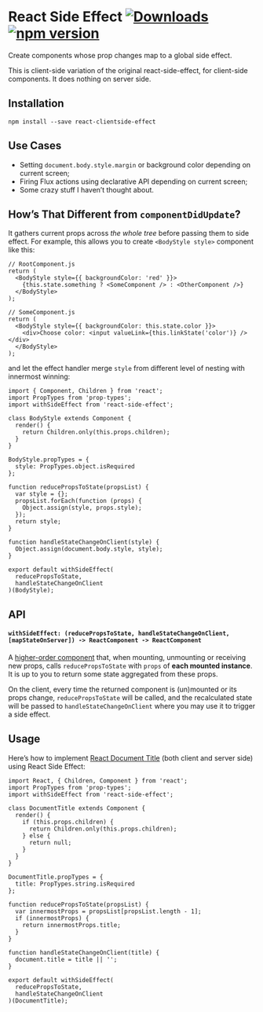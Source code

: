 React Side Effect [![Downloads](https://img.shields.io/npm/dm/react-side-effect.svg)](https://npmjs.com/react-side-effect) [![npm version](https://img.shields.io/npm/v/react-side-effect.svg?style=flat)](https://www.npmjs.com/package/react-side-effect)
===========================================================================================================================================================================================================================================================

Create components whose prop changes map to a global side effect.

This is client-side variation of the original react-side-effect, for client-side components. It does nothing on server side.

Installation
------------

    npm install --save react-clientside-effect

Use Cases
---------

-   Setting `document.body.style.margin` or background color depending on current screen;
-   Firing Flux actions using declarative API depending on current screen;
-   Some crazy stuff I haven’t thought about.

How’s That Different from `componentDidUpdate`?
-----------------------------------------------

It gathers current props across *the whole tree* before passing them to side effect. For example, this allows you to create `<BodyStyle style>` component like this:

    // RootComponent.js
    return (
      <BodyStyle style={{ backgroundColor: 'red' }}>
        {this.state.something ? <SomeComponent /> : <OtherComponent />}
      </BodyStyle>
    );

    // SomeComponent.js
    return (
      <BodyStyle style={{ backgroundColor: this.state.color }}>
        <div>Choose color: <input valueLink={this.linkState('color')} /></div>
      </BodyStyle>
    );

and let the effect handler merge `style` from different level of nesting with innermost winning:

    import { Component, Children } from 'react';
    import PropTypes from 'prop-types';
    import withSideEffect from 'react-side-effect';

    class BodyStyle extends Component {
      render() {
        return Children.only(this.props.children);
      }
    }

    BodyStyle.propTypes = {
      style: PropTypes.object.isRequired
    };

    function reducePropsToState(propsList) {
      var style = {};
      propsList.forEach(function (props) {
        Object.assign(style, props.style);
      });
      return style;
    }

    function handleStateChangeOnClient(style) {
      Object.assign(document.body.style, style);
    }

    export default withSideEffect(
      reducePropsToState,
      handleStateChangeOnClient
    )(BodyStyle);

API
---

#### `withSideEffect: (reducePropsToState, handleStateChangeOnClient, [mapStateOnServer]) -> ReactComponent -> ReactComponent`

A [higher-order component](https://medium.com/@dan_abramov/mixins-are-dead-long-live-higher-order-components-94a0d2f9e750) that, when mounting, unmounting or receiving new props, calls `reducePropsToState` with `props` of **each mounted instance**. It is up to you to return some state aggregated from these props.

On the client, every time the returned component is (un)mounted or its props change, `reducePropsToState` will be called, and the recalculated state will be passed to `handleStateChangeOnClient` where you may use it to trigger a side effect.

Usage
-----

Here’s how to implement [React Document Title](https://github.com/gaearon/react-document-title) (both client and server side) using React Side Effect:

    import React, { Children, Component } from 'react';
    import PropTypes from 'prop-types';
    import withSideEffect from 'react-side-effect';

    class DocumentTitle extends Component {
      render() {
        if (this.props.children) {
          return Children.only(this.props.children);
        } else {
          return null;
        }
      }
    }

    DocumentTitle.propTypes = {
      title: PropTypes.string.isRequired
    };

    function reducePropsToState(propsList) {
      var innermostProps = propsList[propsList.length - 1];
      if (innermostProps) {
        return innermostProps.title;
      }
    }

    function handleStateChangeOnClient(title) {
      document.title = title || '';
    }

    export default withSideEffect(
      reducePropsToState,
      handleStateChangeOnClient
    )(DocumentTitle);
